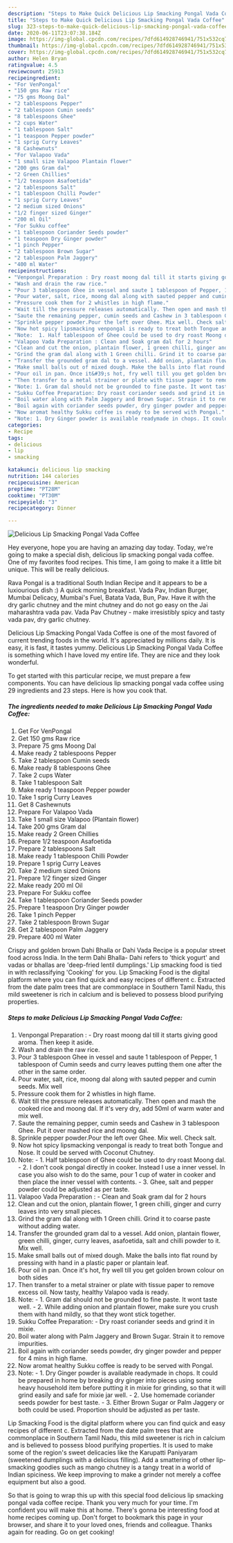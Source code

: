 ```yaml
---
description: "Steps to Make Quick Delicious Lip Smacking Pongal Vada Coffee"
title: "Steps to Make Quick Delicious Lip Smacking Pongal Vada Coffee"
slug: 323-steps-to-make-quick-delicious-lip-smacking-pongal-vada-coffee
date: 2020-06-11T23:07:38.184Z
image: https://img-global.cpcdn.com/recipes/7dfd614928746941/751x532cq70/delicious-lip-smacking-pongal-vada-coffee-recipe-main-photo.jpg
thumbnail: https://img-global.cpcdn.com/recipes/7dfd614928746941/751x532cq70/delicious-lip-smacking-pongal-vada-coffee-recipe-main-photo.jpg
cover: https://img-global.cpcdn.com/recipes/7dfd614928746941/751x532cq70/delicious-lip-smacking-pongal-vada-coffee-recipe-main-photo.jpg
author: Helen Bryan
ratingvalue: 4.5
reviewcount: 25913
recipeingredient:
- "For VenPongal"
- "150 gms Raw rice"
- "75 gms Moong Dal"
- "2 tablespoons Pepper"
- "2 tablespoon Cumin seeds"
- "8 tablespoons Ghee"
- "2 cups Water"
- "1 tablespoon Salt"
- "1 teaspoon Pepper powder"
- "1 sprig Curry Leaves"
- "8 Cashewnuts"
- "For Valapoo Vada"
- "1 small size Valapoo Plantain flower"
- "200 gms Gram dal"
- "2 Green Chillies"
- "1/2 teaspoon Asafoetida"
- "2 tablespoons Salt"
- "1 tablespoon Chilli Powder"
- "1 sprig Curry Leaves"
- "2 medium sized Onions"
- "1/2 finger sized Ginger"
- "200 ml Oil"
- "For Sukku coffee"
- "1 tablespoon Coriander Seeds powder"
- "1 teaspoon Dry Ginger powder"
- "1 pinch Pepper"
- "2 tablespoon Brown Sugar"
- "2 tablespoon Palm Jaggery"
- "400 ml Water"
recipeinstructions:
- "Venpongal Preparation : Dry roast moong dal till it starts giving good aroma. Then keep it aside."
- "Wash and drain the raw rice."
- "Pour 3 tablespoon Ghee in vessel and saute 1 tablespoon of Pepper, 1 tablespoon of Cumin seeds and curry leaves putting them one after the other in the same order."
- "Pour water, salt, rice, moong dal along with sauted pepper and cumin seeds. Mix well"
- "Pressure cook them for 2 whistles in high flame."
- "Wait till the pressure releases automatically. Then open and mash the cooked rice and moong dal. If it&#39;s very dry, add 50ml of warm water and mix well."
- "Saute the remaining pepper, cumin seeds and Cashew in 3 tablespoon Ghee. Put it over mashed rice and moong dal."
- "Sprinkle pepper powder.Pour the left over Ghee. Mix well. Check salt."
- "Now hot spicy lipsmacking venpongal is ready to treat both Tongue and Nose. It could be served with Coconut Chutney."
- "Note:  1. Half tablespoon of Ghee could be used to dry roast Moong dal.  2. I don&#39;t cook pongal directly in cooker. Instead I use a inner vessel. In case you also wish to do the same, pour 1 cup of water in cooker and then place the inner vessel with contents. 3. Ghee, salt and pepper powder could be adjusted as per taste."
- "Valapoo Vada Preparation : Clean and Soak gram dal for 2 hours"
- "Clean and cut the onion, plantain flower, 1 green chilli, ginger and curry leaves into very small pieces."
- "Grind the gram dal along with 1 Green chilli. Grind it to coarse paste without adding water."
- "Transfer the grounded gram dal to a vessel. Add onion, plantain flower, green chilli, ginger, curry leaves, asafoetida, salt and chilli powder to it. Mix well."
- "Make small balls out of mixed dough. Make the balls into flat round by pressing with hand in a plastic paper or plantain leaf."
- "Pour oil in pan. Once it&#39;s hot, fry well till you get golden brown colour on both sides"
- "Then transfer to a metal strainer or plate with tissue paper to remove excess oil. Now tasty, healthy Valapoo vada is ready."
- "Note: 1. Gram dal should not be grounded to fine paste. It wont taste well. 2. While adding onion and plantain flower, make sure you crush them with hand mildly, so that they wont stick together."
- "Sukku Coffee Preparation: Dry roast coriander seeds and grind it in mixie."
- "Boil water along with Palm Jaggery and Brown Sugar. Strain it to remove impurities."
- "Boil again with coriander seeds powder, dry ginger powder and pepper for 4 mins in high flame."
- "Now aromat healthy Sukku coffee is ready to be served with Pongal."
- "Note: 1. Dry Ginger powder is available readymade in chops. It could be prepared in home by breaking dry ginger into pieces using some heavy household item before putting it in mixie for grinding, so that it will grind easily and safe for mixie jar well.  2. Use homemade coriander seeds powder for best taste. 3. Either Brown Sugar or Palm Jaggery or both could be used. Proportion should be adjusted as per taste."
categories:
- Recipe
tags:
- delicious
- lip
- smacking

katakunci: delicious lip smacking 
nutrition: 144 calories
recipecuisine: American
preptime: "PT28M"
cooktime: "PT30M"
recipeyield: "3"
recipecategory: Dinner

---
```



![Delicious Lip Smacking Pongal Vada Coffee](https://img-global.cpcdn.com/recipes/7dfd614928746941/751x532cq70/delicious-lip-smacking-pongal-vada-coffee-recipe-main-photo.jpg)

Hey everyone, hope you are having an amazing day today. Today, we're going to make a special dish, delicious lip smacking pongal vada coffee. One of my favorites food recipes. This time, I am going to make it a little bit unique. This will be really delicious.

Rava Pongal is a traditional South Indian Recipe and it appears to be a luxiourious dish :) A quick morning breakfast. Vada Pav, Indian Burger, Mumbai Delicacy, Mumbai&#39;s Fuel, Batata Vada, Bun, Pav. Have it with the dry garlic chutney and the mint chutney and do not go easy on the Jai maharashtra vada pav. Vada Pav Chutney - make irresistibly spicy and tasty vada pav, dry garlic chutney.

Delicious Lip Smacking Pongal Vada Coffee is one of the most favored of current trending foods in the world. It's appreciated by millions daily. It is easy, it is fast, it tastes yummy. Delicious Lip Smacking Pongal Vada Coffee is something which I have loved my entire life. They are nice and they look wonderful.


To get started with this particular recipe, we must prepare a few components. You can have delicious lip smacking pongal vada coffee using 29 ingredients and 23 steps. Here is how you cook that.

<!--inarticleads1-->

##### The ingredients needed to make Delicious Lip Smacking Pongal Vada Coffee:

1. Get For VenPongal
1. Get 150 gms Raw rice
1. Prepare 75 gms Moong Dal
1. Make ready 2 tablespoons Pepper
1. Take 2 tablespoon Cumin seeds
1. Make ready 8 tablespoons Ghee
1. Take 2 cups Water
1. Take 1 tablespoon Salt
1. Make ready 1 teaspoon Pepper powder
1. Take 1 sprig Curry Leaves
1. Get 8 Cashewnuts
1. Prepare For Valapoo Vada
1. Take 1 small size Valapoo (Plantain flower)
1. Take 200 gms Gram dal
1. Make ready 2 Green Chillies
1. Prepare 1/2 teaspoon Asafoetida
1. Prepare 2 tablespoons Salt
1. Make ready 1 tablespoon Chilli Powder
1. Prepare 1 sprig Curry Leaves
1. Take 2 medium sized Onions
1. Prepare 1/2 finger sized Ginger
1. Make ready 200 ml Oil
1. Prepare For Sukku coffee
1. Take 1 tablespoon Coriander Seeds powder
1. Prepare 1 teaspoon Dry Ginger powder
1. Take 1 pinch Pepper
1. Take 2 tablespoon Brown Sugar
1. Get 2 tablespoon Palm Jaggery
1. Prepare 400 ml Water


Crispy and golden brown Dahi Bhalla or Dahi Vada Recipe is a popular street food across India. In the term Dahi Bhalla- Dahi refers to &#39;thick yogurt&#39; and vadas or bhallas are &#39;deep-fried lentil dumplings.&#39; Lip smacking food is tied in with reclassifying &#39;Cooking&#39; for you. Lip Smacking Food is the digital platform where you can find quick and easy recipes of different c. Extracted from the date palm trees that are commonplace in Southern Tamil Nadu, this mild sweetener is rich in calcium and is believed to possess blood purifying properties. 

<!--inarticleads2-->

##### Steps to make Delicious Lip Smacking Pongal Vada Coffee:

1. Venpongal Preparation : - Dry roast moong dal till it starts giving good aroma. Then keep it aside.
1. Wash and drain the raw rice.
1. Pour 3 tablespoon Ghee in vessel and saute 1 tablespoon of Pepper, 1 tablespoon of Cumin seeds and curry leaves putting them one after the other in the same order.
1. Pour water, salt, rice, moong dal along with sauted pepper and cumin seeds. Mix well
1. Pressure cook them for 2 whistles in high flame.
1. Wait till the pressure releases automatically. Then open and mash the cooked rice and moong dal. If it&#39;s very dry, add 50ml of warm water and mix well.
1. Saute the remaining pepper, cumin seeds and Cashew in 3 tablespoon Ghee. Put it over mashed rice and moong dal.
1. Sprinkle pepper powder.Pour the left over Ghee. Mix well. Check salt.
1. Now hot spicy lipsmacking venpongal is ready to treat both Tongue and Nose. It could be served with Coconut Chutney.
1. Note:  - 1. Half tablespoon of Ghee could be used to dry roast Moong dal.  - 2. I don&#39;t cook pongal directly in cooker. Instead I use a inner vessel. In case you also wish to do the same, pour 1 cup of water in cooker and then place the inner vessel with contents. - 3. Ghee, salt and pepper powder could be adjusted as per taste.
1. Valapoo Vada Preparation : - Clean and Soak gram dal for 2 hours
1. Clean and cut the onion, plantain flower, 1 green chilli, ginger and curry leaves into very small pieces.
1. Grind the gram dal along with 1 Green chilli. Grind it to coarse paste without adding water.
1. Transfer the grounded gram dal to a vessel. Add onion, plantain flower, green chilli, ginger, curry leaves, asafoetida, salt and chilli powder to it. Mix well.
1. Make small balls out of mixed dough. Make the balls into flat round by pressing with hand in a plastic paper or plantain leaf.
1. Pour oil in pan. Once it&#39;s hot, fry well till you get golden brown colour on both sides
1. Then transfer to a metal strainer or plate with tissue paper to remove excess oil. Now tasty, healthy Valapoo vada is ready.
1. Note: - 1. Gram dal should not be grounded to fine paste. It wont taste well. - 2. While adding onion and plantain flower, make sure you crush them with hand mildly, so that they wont stick together.
1. Sukku Coffee Preparation: - Dry roast coriander seeds and grind it in mixie.
1. Boil water along with Palm Jaggery and Brown Sugar. Strain it to remove impurities.
1. Boil again with coriander seeds powder, dry ginger powder and pepper for 4 mins in high flame.
1. Now aromat healthy Sukku coffee is ready to be served with Pongal.
1. Note: - 1. Dry Ginger powder is available readymade in chops. It could be prepared in home by breaking dry ginger into pieces using some heavy household item before putting it in mixie for grinding, so that it will grind easily and safe for mixie jar well.  - 2. Use homemade coriander seeds powder for best taste. - 3. Either Brown Sugar or Palm Jaggery or both could be used. Proportion should be adjusted as per taste.


Lip Smacking Food is the digital platform where you can find quick and easy recipes of different c. Extracted from the date palm trees that are commonplace in Southern Tamil Nadu, this mild sweetener is rich in calcium and is believed to possess blood purifying properties. It is used to make some of the region&#39;s sweet delicacies like the Karupatti Paniyaram (sweetened dumplings with a delicious filling). Add a smattering of other lip-smacking goodies such as mango chutney is a tangy treat in a world of Indian spiciness. We keep improving to make a grinder not merely a coffee equipment but also a good. 

So that is going to wrap this up with this special food delicious lip smacking pongal vada coffee recipe. Thank you very much for your time. I'm confident you will make this at home. There's gonna be interesting food at home recipes coming up. Don't forget to bookmark this page in your browser, and share it to your loved ones, friends and colleague. Thanks again for reading. Go on get cooking!

